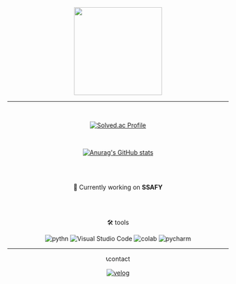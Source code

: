 <div align = "center">

<img src = "https://static.wikia.nocookie.net/pokemon/images/0/03/%EB%B8%94%EB%9E%98%ED%82%A4_%EA%B3%B5%EC%8B%9D_%EC%9D%BC%EB%9F%AC%EC%8A%A4%ED%8A%B8.png/revision/latest?cb=20170406075816&path-prefix=ko" width = "200" height = "200">

---
<br>

[![Solved.ac Profile](http://mazassumnida.wtf/api/v2/generate_badge?boj=3saucer)](https://solved.ac/profile/3saucer)

<br>

[![Anurag's GitHub stats](https://github-readme-stats.vercel.app/api?username=3saucer&show_icons=true&theme=tokyonight)](https://github.com/anuraghazra/github-readme-stats)


<br><br>

  
🏫 Currently working on **SSAFY** 

<br>
<br>

🛠️ tools
  
![pythn](https://img.shields.io/badge/python-3776AB?style=plastic.svg?&style=for-the-badge&logo=python&logoColor=white)
![Visual Studio Code](https://img.shields.io/badge/Visual%20Studio%20Code-007ACC?style=plastic.svg?&style=for-the-badge&logo=Visual%20Studio%20Code&logoColor=white)
![colab](https://img.shields.io/badge/googlecolab-F9AB00?style=plastic.svg?&style=for-the-badge&logo=googlecolab&logoColor=white)
![pycharm](https://img.shields.io/badge/pycharm-000000?style=plastic.svg?&style=for-the-badge&logo=pycharm&logoColor=white)

---

📞contact

[![velog](https://img.shields.io/badge/velog-2AA5DC?style=plastic.svg?&style=for-the-badge&logo=velog&logoColor=white
)](https://velog.io/@saucer)

</div>

